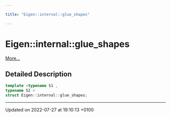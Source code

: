 ```yaml
---

title: "Eigen::internal::glue_shapes"

---
```


# Eigen::internal::glue_shapes



 [More...](#detailed-description)

## Detailed Description

```cpp
template <typename S1 ,
typename S2 >
struct Eigen::internal::glue_shapes;
```

-------------------------------

Updated on 2022-07-27 at 19:10:13 +0100